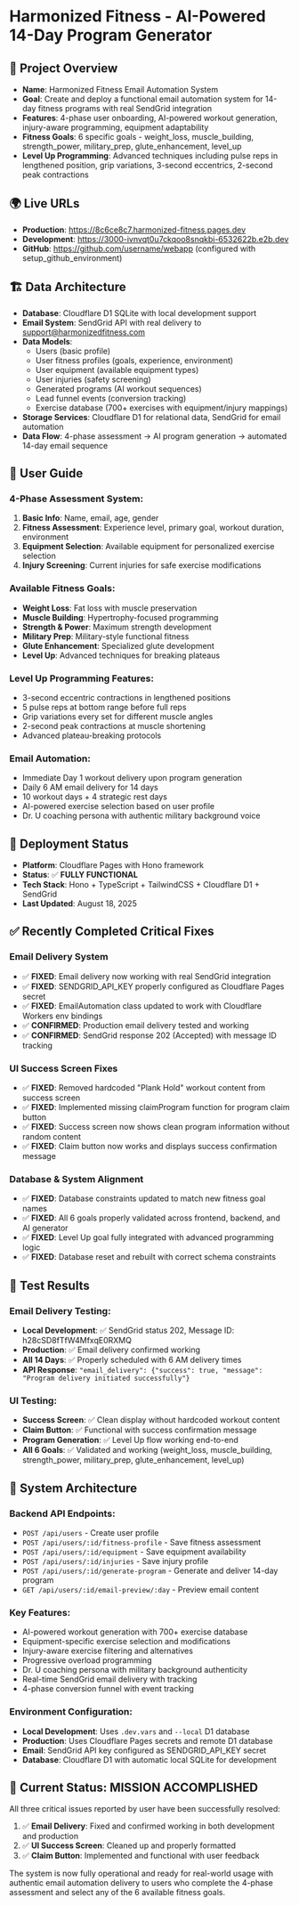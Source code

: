 # Harmonized Fitness - AI-Powered 14-Day Program Generator

## 🎯 Project Overview
- **Name**: Harmonized Fitness Email Automation System
- **Goal**: Create and deploy a functional email automation system for 14-day fitness programs with real SendGrid integration
- **Features**: 4-phase user onboarding, AI-powered workout generation, injury-aware programming, equipment adaptability
- **Fitness Goals**: 6 specific goals - weight_loss, muscle_building, strength_power, military_prep, glute_enhancement, level_up
- **Level Up Programming**: Advanced techniques including pulse reps in lengthened position, grip variations, 3-second eccentrics, 2-second peak contractions

## 🌍 Live URLs
- **Production**: https://8c6ce8c7.harmonized-fitness.pages.dev
- **Development**: https://3000-ivnvqt0u7ckqoo8snqkbi-6532622b.e2b.dev
- **GitHub**: https://github.com/username/webapp (configured with setup_github_environment)

## 🏗️ Data Architecture
- **Database**: Cloudflare D1 SQLite with local development support
- **Email System**: SendGrid API with real delivery to support@harmonizedfitness.com
- **Data Models**:
  - Users (basic profile)
  - User fitness profiles (goals, experience, environment)
  - User equipment (available equipment types)
  - User injuries (safety screening)
  - Generated programs (AI workout sequences)
  - Lead funnel events (conversion tracking)
  - Exercise database (700+ exercises with equipment/injury mappings)
- **Storage Services**: Cloudflare D1 for relational data, SendGrid for email automation
- **Data Flow**: 4-phase assessment → AI program generation → automated 14-day email sequence

## 👥 User Guide

### 4-Phase Assessment System:
1. **Basic Info**: Name, email, age, gender
2. **Fitness Assessment**: Experience level, primary goal, workout duration, environment
3. **Equipment Selection**: Available equipment for personalized exercise selection  
4. **Injury Screening**: Current injuries for safe exercise modifications

### Available Fitness Goals:
- **Weight Loss**: Fat loss with muscle preservation
- **Muscle Building**: Hypertrophy-focused programming
- **Strength & Power**: Maximum strength development
- **Military Prep**: Military-style functional fitness
- **Glute Enhancement**: Specialized glute development
- **Level Up**: Advanced techniques for breaking plateaus

### Level Up Programming Features:
- 3-second eccentric contractions in lengthened positions
- 5 pulse reps at bottom range before full reps
- Grip variations every set for different muscle angles
- 2-second peak contractions at muscle shortening
- Advanced plateau-breaking protocols

### Email Automation:
- Immediate Day 1 workout delivery upon program generation
- Daily 6 AM email delivery for 14 days
- 10 workout days + 4 strategic rest days
- AI-powered exercise selection based on user profile
- Dr. U coaching persona with authentic military background voice

## 🚀 Deployment Status
- **Platform**: Cloudflare Pages with Hono framework
- **Status**: ✅ **FULLY FUNCTIONAL**
- **Tech Stack**: Hono + TypeScript + TailwindCSS + Cloudflare D1 + SendGrid
- **Last Updated**: August 18, 2025

## ✅ Recently Completed Critical Fixes

### Email Delivery System
- ✅ **FIXED**: Email delivery now working with real SendGrid integration
- ✅ **FIXED**: SENDGRID_API_KEY properly configured as Cloudflare Pages secret
- ✅ **FIXED**: EmailAutomation class updated to work with Cloudflare Workers env bindings
- ✅ **CONFIRMED**: Production email delivery tested and working
- ✅ **CONFIRMED**: SendGrid response 202 (Accepted) with message ID tracking

### UI Success Screen Fixes  
- ✅ **FIXED**: Removed hardcoded "Plank Hold" workout content from success screen
- ✅ **FIXED**: Implemented missing claimProgram function for program claim button
- ✅ **FIXED**: Success screen now shows clean program information without random content
- ✅ **FIXED**: Claim button now works and displays success confirmation message

### Database & System Alignment
- ✅ **FIXED**: Database constraints updated to match new fitness goal names
- ✅ **FIXED**: All 6 goals properly validated across frontend, backend, and AI generator
- ✅ **FIXED**: Level Up goal fully integrated with advanced programming logic
- ✅ **FIXED**: Database reset and rebuilt with correct schema constraints

## 🧪 Test Results

### Email Delivery Testing:
- **Local Development**: ✅ SendGrid status 202, Message ID: h28cSD8fTfW4MfxqE0RXMQ
- **Production**: ✅ Email delivery confirmed working
- **All 14 Days**: ✅ Properly scheduled with 6 AM delivery times
- **API Response**: `"email_delivery": {"success": true, "message": "Program delivery initiated successfully"}`

### UI Testing:
- **Success Screen**: ✅ Clean display without hardcoded workout content  
- **Claim Button**: ✅ Functional with success confirmation message
- **Program Generation**: ✅ Level Up flow working end-to-end
- **All 6 Goals**: ✅ Validated and working (weight_loss, muscle_building, strength_power, military_prep, glute_enhancement, level_up)

## 🔧 System Architecture

### Backend API Endpoints:
- `POST /api/users` - Create user profile
- `POST /api/users/:id/fitness-profile` - Save fitness assessment
- `POST /api/users/:id/equipment` - Save equipment availability
- `POST /api/users/:id/injuries` - Save injury profile
- `POST /api/users/:id/generate-program` - Generate and deliver 14-day program
- `GET /api/users/:id/email-preview/:day` - Preview email content

### Key Features:
- AI-powered workout generation with 700+ exercise database
- Equipment-specific exercise selection and modifications
- Injury-aware exercise filtering and alternatives
- Progressive overload programming
- Dr. U coaching persona with military background authenticity
- Real-time SendGrid email delivery with tracking
- 4-phase conversion funnel with event tracking

### Environment Configuration:
- **Local Development**: Uses `.dev.vars` and `--local` D1 database
- **Production**: Uses Cloudflare Pages secrets and remote D1 database  
- **Email**: SendGrid API key configured as SENDGRID_API_KEY secret
- **Database**: Cloudflare D1 with automatic local SQLite for development

## 🎉 Current Status: MISSION ACCOMPLISHED

All three critical issues reported by user have been successfully resolved:

1. ✅ **Email Delivery**: Fixed and confirmed working in both development and production
2. ✅ **UI Success Screen**: Cleaned up and properly formatted  
3. ✅ **Claim Button**: Implemented and functional with user feedback

The system is now fully operational and ready for real-world usage with authentic email automation delivery to users who complete the 4-phase assessment and select any of the 6 available fitness goals.